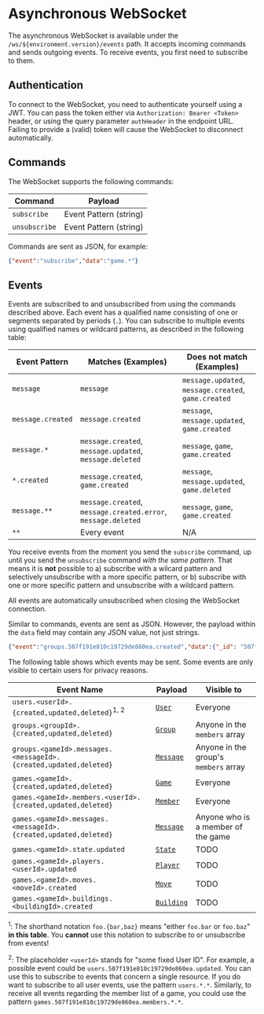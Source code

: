 # Asynchronous WebSocket

The asynchronous WebSocket is available under the `/ws/${environment.version}/events` path.
It accepts incoming commands and sends outgoing events.
To receive events, you first need to subscribe to them.

## Authentication

To connect to the WebSocket, you need to authenticate yourself using a JWT.
You can pass the token either via `Authorization: Bearer <Token>` header,
or using the query parameter `authHeader` in the endpoint URL.
Failing to provide a (valid) token will cause the WebSocket to disconnect automatically.

## Commands

The WebSocket supports the following commands:

| Command | Payload |
| --- | --- |
| `subscribe` | Event Pattern (string) |
| `unsubscribe` | Event Pattern (string) |

Commands are sent as JSON, for example:

```json
{"event":"subscribe","data":"game.*"}
```

## Events

Events are subscribed to and unsubscribed from using the commands described above.
Each event has a qualified name consisting of one or segments separated by periods (`.`).
You can subscribe to multiple events using qualified names or wildcard patterns, as described in the following table:

| Event Pattern | Matches (Examples) | Does not match (Examples) |
| --- | --- | --- |
| `message` | `message` | `message.updated`, `message.created`, `game.created` |
| `message.created` | `message.created` | `message`, `message.updated`, `game.created` |
| `message.*` | `message.created`, `message.updated`, `message.deleted` | `message`, `game`, `game.created` |
| `*.created` | `message.created`, `game.created` | `message`, `message.updated`, `game.deleted` |
| `message.**` | `message.created`, `message.created.error`, `message.deleted` | `message`, `game`, `game.created` |
| `**` | Every event | N/A |

You receive events from the moment you send the `subscribe` command, up until you send the `unsubscribe` command *with the same pattern*.
That means it is **not** possible to
a) subscribe with a wilcard pattern and selectively unsubscribe with a more specific pattern, or
b) subscribe with one or more specific pattern and unsubscribe with a wildcard pattern.

All events are automatically unsubscribed when closing the WebSocket connection.

Similar to commands, events are sent as JSON.
However, the payload within the `data` field may contain any JSON value, not just strings.

```json
{"event":"groups.507f191e810c19729de860ea.created","data":{"_id": "507f191e810c19729de860ea", "...": "..."}}
```

The following table shows which events may be sent.
Some events are only visible to certain users for privacy reasons.

| Event Name | Payload | Visible to |
| --- | --- | --- |
| `users.<userId>.{created,updated,deleted}`<sup>1, 2</sup> | [`User`](#model-User) | Everyone |
| `groups.<groupId>.{created,updated,deleted}` | [`Group`](#model-Group) | Anyone in the `members` array |
| `groups.<gameId>.messages.<messageId>.{created,updated,deleted}` | [`Message`](#model-Message) | Anyone in the group's `members` array |
| `games.<gameId>.{created,updated,deleted}` | [`Game`](#model-Game) | Everyone |
| `games.<gameId>.members.<userId>.{created,updated,deleted}` | [`Member`](#model-Member) | Everyone |
| `games.<gameId>.messages.<messageId>.{created,updated,deleted}` | [`Message`](#model-Message) | Anyone who is a member of the game |
| `games.<gameId>.state.updated` | [`State`](#model-State) | TODO |
| `games.<gameId>.players.<userId>.updated` | [`Player`](#model-Player) | TODO |
| `games.<gameId>.moves.<moveId>.created` | [`Move`](#model-Move) | TODO |
| `games.<gameId>.buildings.<buildingId>.created` | [`Building`](#model-Building) | TODO |

<sup>1</sup>: The shorthand notation `foo.{bar,baz}` means "either `foo.bar` or `foo.baz`" **in this table**. You **cannot** use this notation to subscribe to or unsubscribe from events!

<sup>2</sup>:
The placeholder `<userId>` stands for "some fixed User ID". For example, a possible event could be `users.507f191e810c19729de860ea.updated`.
You can use this to subscribe to events that concern a single resource. If you do want to subscribe to all user events, use the pattern `users.*.*`.
Similarly, to receive all events regarding the member list of a game, you could use the pattern `games.507f191e810c19729de860ea.members.*.*`.
